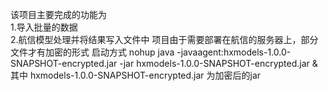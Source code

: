 该项目主要完成的功能为  
1.导入批量的数据  
2.航信模型处理并将结果写入文件中
项目由于需要部署在航信的服务器上，部分文件才有加密的形式
启动方式 nohup java -javaagent:hxmodels-1.0.0-SNAPSHOT-encrypted.jar -jar hxmodels-1.0.0-SNAPSHOT-encrypted.jar &
其中 hxmodels-1.0.0-SNAPSHOT-encrypted.jar 为加密后的jar
